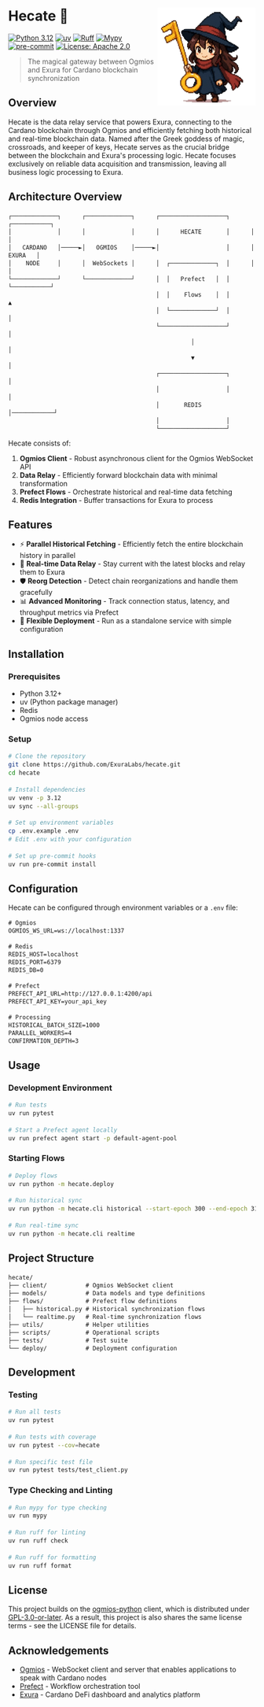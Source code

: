 # Hecate 🔮 <img align="right" width="200" height="200" src=".github/assets/hecate_logo.png">

[![Python 3.12](https://img.shields.io/badge/python-3.12-blue.svg)](https://www.python.org/downloads/release/python-3120/)
[![uv](https://img.shields.io/endpoint?url=https://raw.githubusercontent.com/astral-sh/uv/main/assets/badge/v0.json)](https://github.com/astral-sh/uv)
[![Ruff](https://img.shields.io/badge/code%20style-ruff-000000.svg)](https://github.com/astral-sh/ruff)
[![Mypy](https://img.shields.io/badge/types-mypy-blue.svg)](http://mypy-lang.org/)
[![pre-commit](https://img.shields.io/badge/pre--commit-enabled-brightgreen?logo=pre-commit)](https://github.com/pre-commit/pre-commit)
[![License: Apache 2.0](https://img.shields.io/badge/License-Apache%202.0-blue.svg)](https://opensource.org/licenses/Apache-2.0)

> The magical gateway between Ogmios and Exura for Cardano blockchain synchronization

## Overview

Hecate is the data relay service that powers Exura, connecting to the Cardano blockchain through Ogmios and efficiently fetching both historical and real-time blockchain data. Named after the Greek goddess of magic, crossroads, and keeper of keys, Hecate serves as the crucial bridge between the blockchain and Exura's processing logic. Hecate focuses exclusively on reliable data acquisition and transmission, leaving all business logic processing to Exura.

## Architecture Overview

```
┌─────────────┐      ┌─────────────┐      ┌───────────────────┐      ┌───────────┐
│             │      │             │      │      HECATE       │      │           │
│   CARDANO   │─────►│   OGMIOS    │─────►│                   │      │   EXURA   │
│    NODE     │      │  WebSockets │      │  ┌─────────────┐  │      │           │
└─────────────┘      └─────────────┘      │  │   Prefect   │  │      └───────────┘
                                          │  │    Flows    │  │            ▲
                                          │  └─────────────┘  │            │
                                          └───────────────────┘            │
                                                    │                      │
                                                    ▼                      │
                                          ┌───────────────────┐            │
                                          │                   │            │
                                          │       REDIS       │────────────┘
                                          │                   │
                                          └───────────────────┘
```

Hecate consists of:

1. **Ogmios Client** - Robust asynchronous client for the Ogmios WebSocket API
2. **Data Relay** - Efficiently forward blockchain data with minimal transformation
3. **Prefect Flows** - Orchestrate historical and real-time data fetching
4. **Redis Integration** - Buffer transactions for Exura to process

## Features

- ⚡ **Parallel Historical Fetching** - Efficiently fetch the entire blockchain history in parallel
- 🔄 **Real-time Data Relay** - Stay current with the latest blocks and relay them to Exura
- 🛡️ **Reorg Detection** - Detect chain reorganizations and handle them gracefully
- 📊 **Advanced Monitoring** - Track connection status, latency, and throughput metrics via Prefect
- 🧰 **Flexible Deployment** - Run as a standalone service with simple configuration

## Installation

### Prerequisites

- Python 3.12+
- uv (Python package manager)
- Redis
- Ogmios node access

### Setup

```bash
# Clone the repository
git clone https://github.com/ExuraLabs/hecate.git
cd hecate

# Install dependencies
uv venv -p 3.12
uv sync --all-groups

# Set up environment variables
cp .env.example .env
# Edit .env with your configuration

# Set up pre-commit hooks
uv run pre-commit install
```

## Configuration

Hecate can be configured through environment variables or a `.env` file:

```
# Ogmios
OGMIOS_WS_URL=ws://localhost:1337

# Redis
REDIS_HOST=localhost
REDIS_PORT=6379
REDIS_DB=0

# Prefect 
PREFECT_API_URL=http://127.0.0.1:4200/api
PREFECT_API_KEY=your_api_key

# Processing
HISTORICAL_BATCH_SIZE=1000
PARALLEL_WORKERS=4
CONFIRMATION_DEPTH=3
```

## Usage

### Development Environment

```bash
# Run tests
uv run pytest

# Start a Prefect agent locally
uv run prefect agent start -p default-agent-pool
```

### Starting Flows

```bash
# Deploy flows
uv run python -m hecate.deploy

# Run historical sync
uv run python -m hecate.cli historical --start-epoch 300 --end-epoch 310

# Run real-time sync
uv run python -m hecate.cli realtime
```

## Project Structure

```
hecate/
├── client/           # Ogmios WebSocket client
├── models/           # Data models and type definitions
├── flows/            # Prefect flow definitions
│   ├── historical.py # Historical synchronization flows
│   └── realtime.py   # Real-time synchronization flows
├── utils/            # Helper utilities
├── scripts/          # Operational scripts
├── tests/            # Test suite
└── deploy/           # Deployment configuration
```

## Development

### Testing

```bash
# Run all tests
uv run pytest

# Run tests with coverage
uv run pytest --cov=hecate

# Run specific test file
uv run pytest tests/test_client.py
```

### Type Checking and Linting

```bash
# Run mypy for type checking
uv run mypy

# Run ruff for linting
uv run ruff check

# Run ruff for formatting
uv run ruff format
```


## License

This project builds on the [ogmios-python](https://gitlab.com/viperscience/ogmios-python) client, which is distributed under [GPL-3.0-or-later](https://spdx.org/licenses/GPL-3.0-or-later.html). As a result, this project is also shares the same license terms - see the LICENSE file for details.

## Acknowledgements

- [Ogmios](https://github.com/CardanoSolutions/ogmios) - WebSocket client and server that enables applications to speak with Cardano nodes
- [Prefect](https://www.prefect.io/) - Workflow orchestration tool
- [Exura](https://github.com/ExuraLabs/exura) - Cardano DeFi dashboard and analytics platform
